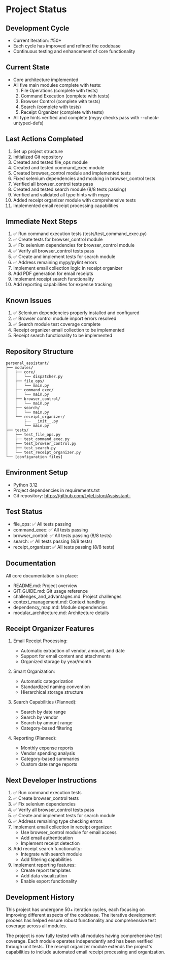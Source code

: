 # Project Status

## Development Cycle
- Current Iteration: #50+
- Each cycle has improved and refined the codebase
- Continuous testing and enhancement of core functionality

## Current State
- Core architecture implemented
- All five main modules complete with tests:
  1. File Operations (complete with tests)
  2. Command Execution (complete with tests)
  3. Browser Control (complete with tests)
  4. Search (complete with tests)
  5. Receipt Organizer (complete with tests)
- All type hints verified and complete (mypy checks pass with --check-untyped-defs)

## Last Actions Completed
1. Set up project structure
2. Initialized Git repository
3. Created and tested file_ops module
4. Created and tested command_exec module
5. Created browser_control module and implemented tests
6. Fixed selenium dependencies and mocking in browser_control tests
7. Verified all browser_control tests pass
8. Created and tested search module (8/8 tests passing)
9. Verified and validated all type hints with mypy
10. Added receipt organizer module with comprehensive tests
11. Implemented email receipt processing capabilities

## Immediate Next Steps
1. ✅ Run command execution tests (tests/test_command_exec.py)
2. ✅ Create tests for browser_control module
3. ✅ Fix selenium dependencies for browser_control module
4. ✅ Verify all browser_control tests pass
5. ✅ Create and implement tests for search module
6. ✅ Address remaining mypy/pylint errors
7. Implement email collection logic in receipt organizer
8. Add PDF generation for email receipts
9. Implement receipt search functionality
10. Add reporting capabilities for expense tracking

## Known Issues
1. ✅ Selenium dependencies properly installed and configured
2. ✅ Browser control module import errors resolved
3. ✅ Search module test coverage complete
4. Receipt organizer email collection to be implemented
5. Receipt search functionality to be implemented

## Repository Structure
```
personal_assistant/
├── modules/
│   ├── core/
│   │   └── dispatcher.py
│   ├── file_ops/
│   │   └── main.py
│   ├── command_exec/
│   │   └── main.py
│   ├── browser_control/
│   │   └── main.py
│   ├── search/
│   │   └── main.py
│   └── receipt_organizer/
│       ├── __init__.py
│       └── main.py
├── tests/
│   ├── test_file_ops.py
│   ├── test_command_exec.py
│   ├── test_browser_control.py
│   ├── test_search.py
│   └── test_receipt_organizer.py
└── [configuration files]
```

## Environment Setup
- Python 3.12
- Project dependencies in requirements.txt
- Git repository: https://github.com/LyleListon/Assisstant-

## Test Status
- file_ops: ✅ All tests passing
- command_exec: ✅ All tests passing
- browser_control: ✅ All tests passing (8/8 tests)
- search: ✅ All tests passing (8/8 tests)
- receipt_organizer: ✅ All tests passing (8/8 tests)

## Documentation
All core documentation is in place:
- README.md: Project overview
- GIT_GUIDE.md: Git usage reference
- challenges_and_advantages.md: Project challenges
- context_management.md: Context handling
- dependency_map.md: Module dependencies
- modular_architecture.md: Architecture details

## Receipt Organizer Features
1. Email Receipt Processing:
   - Automatic extraction of vendor, amount, and date
   - Support for email content and attachments
   - Organized storage by year/month

2. Smart Organization:
   - Automatic categorization
   - Standardized naming convention
   - Hierarchical storage structure

3. Search Capabilities (Planned):
   - Search by date range
   - Search by vendor
   - Search by amount range
   - Category-based filtering

4. Reporting (Planned):
   - Monthly expense reports
   - Vendor spending analysis
   - Category-based summaries
   - Custom date range reports

## Next Developer Instructions
1. ✅ Run command execution tests
2. ✅ Create browser_control tests
3. ✅ Fix selenium dependencies
4. ✅ Verify all browser_control tests pass
5. ✅ Create and implement tests for search module
6. ✅ Address remaining type checking errors
7. Implement email collection in receipt organizer:
   - Use browser_control module for email access
   - Add email authentication
   - Implement receipt detection
8. Add receipt search functionality:
   - Integrate with search module
   - Add filtering capabilities
9. Implement reporting features:
   - Create report templates
   - Add data visualization
   - Enable export functionality

## Development History
This project has undergone 50+ iteration cycles, each focusing on improving different aspects of the codebase. The iterative development process has helped ensure robust functionality and comprehensive test coverage across all modules.

The project is now fully tested with all modules having comprehensive test coverage. Each module operates independently and has been verified through unit tests. The receipt organizer module extends the project's capabilities to include automated email receipt processing and organization.
